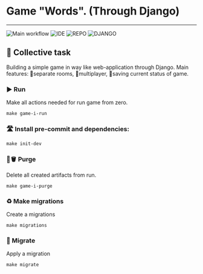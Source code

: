 # Game "Words". (Through Django)

---
![Main workflow](https://github.com/hillel-i-python-pro-i-2022-08-26/word_jango_1_group/actions/workflows/main-workflow.yml/badge.svg)
![IDE](https://img.shields.io/badge/PyCharm-000000.svg?&style=for-the-badge&logo=PyCharm&logoColor=white)
![REPO](https://img.shields.io/badge/GitHub-100000?style=for-the-badge&logo=github&logoColor=white)
![DJANGO](https://www.djangoproject.com/m/img/badges/djangomade124x25.gif)
## 👾 Collective task

Building a simple game in way like web-application through Django.
Main features: 
🖖separate rooms,
👯multiplayer,
💾saving current status of game.

### ▶️ Run 

Make all actions needed for run game from zero.

```shell
make game-i-run
```

### 🛣️ Install pre-commit and dependencies:
```shell
make init-dev
```


### 🧽🪣 Purge

Delete all created artifacts from run.

```shell
make game-i-purge
```
### ♻️ Make migrations

Create a migrations

```shell
make migrations
```
### 💾 Migrate

Apply a migration

```shell
make migrate
```
